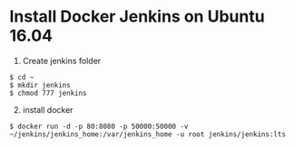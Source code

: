 # Install Docker Jenkins on Ubuntu 16.04 

1. Create jenkins folder
```
$ cd ~
$ mkdir jenkins
$ chmod 777 jenkins
```

2. install docker 
```
$ docker run -d -p 80:8080 -p 50000:50000 -v ~/jenkins/jenkins_home:/var/jenkins_home -u root jenkins/jenkins:lts
```
